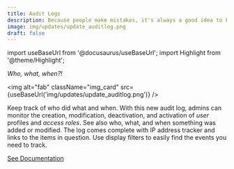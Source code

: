```yaml
---
title: Audit Logs
description: Because people make mistakes, it's always a good idea to keep track of who did what and when. With this new audit log, admins can monitor the creation, modification, deactivation, and activation of _user_ profiles and _access roles_. 
image: img/updates/update_auditlog.png
draft: false
---
```


import useBaseUrl from '@docusaurus/useBaseUrl'; 
import Highlight from '@theme/Highlight';


<div className="align-center">
<div className="card">
<div className="card__header">

<span className="hero__subtitle"><em>

Who, what, when?!

</em></span>

</div>
<div className="card__image">

<img alt="fab" className="img_card" src={useBaseUrl('img/updates/update_auditlog.png')} />
<br/>

</div>
<div className="card__body">

Keep track of who did what and when. With this new audit log, admins can monitor the creation, modification, deactivation, and activation of _user_ profiles and _access roles_. See also who, what, and when something was added or modified. The log comes complete with IP address tracker and links to the items in question. Use display filters to easily find the events you need to track.

</div>
<div className="card__footer text-center align-padding-center">

<a className="button button--info button--block" href="/docs/documentation/admin/admin_auditlogs">See Documentation</a>
<br/>

</div>
</div>
</div>
